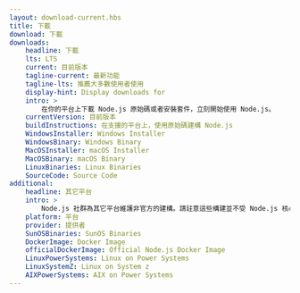 ```yaml
---
layout: download-current.hbs
title: 下載
download: 下載
downloads:
    headline: 下載
    lts: LTS
    current: 目前版本
    tagline-current: 最新功能
    tagline-lts: 推薦大多數使用者使用
    display-hint: Display downloads for
    intro: >
        在你的平台上下載 Node.js 原始碼或者安裝套件，立刻開始使用 Node.js。
    currentVersion: 目前版本
    buildInstructions: 在支援的平台上，使用原始碼建構 Node.js
    WindowsInstaller: Windows Installer
    WindowsBinary: Windows Binary
    MacOSInstaller: macOS Installer
    MacOSBinary: macOS Binary
    LinuxBinaries: Linux Binaries
    SourceCode: Source Code
additional:
    headline: 其它平台
    intro: >
        Node.js 社群為其它平台維護非官方的建構。請註意這些構建並不受 Node.js 核心團隊技術支持且可能尚未跟 Node.js 的目前發布版本保持一致。
    platform: 平台
    provider: 提供者
    SunOSBinaries: SunOS Binaries
    DockerImage: Docker Image
    officialDockerImage: Official Node.js Docker Image
    LinuxPowerSystems: Linux on Power Systems
    LinuxSystemZ: Linux on System z
    AIXPowerSystems: AIX on Power Systems
---
```

